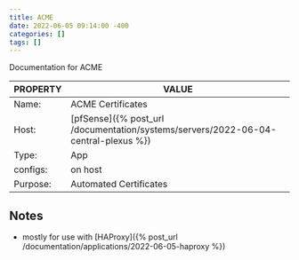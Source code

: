 ```yaml
---
title: ACME
date: 2022-06-05 09:14:00 -400
categories: []
tags: []
---
```


Documentation for ACME

| PROPERTY | VALUE                                                                              |
| -------- | ---------------------------------------------------------------------------------- |
| Name:    | ACME Certificates                                                                  |
| Host:    | [pfSense]({% post_url /documentation/systems/servers/2022-06-04-central-plexus %}) |
| Type:    | App                                                                                |
| configs: | on host                                                                            |
| Purpose: | Automated Certificates                                                             |

## Notes

- mostly for use with [HAProxy]({% post_url /documentation/applications/2022-06-05-haproxy %})
